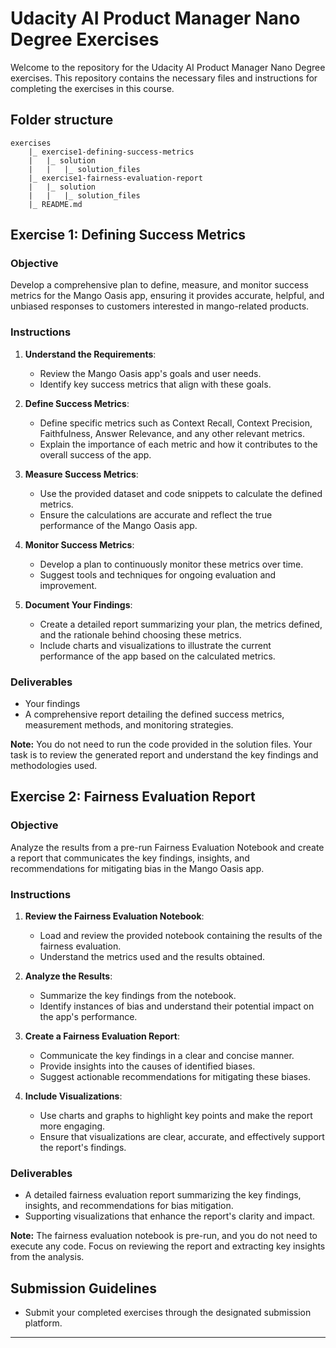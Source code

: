 # Udacity AI Product Manager Nano Degree Exercises

Welcome to the repository for the Udacity AI Product Manager Nano Degree exercises. This repository contains the necessary files and instructions for completing the exercises in this course.

## Folder structure

```
exercises
    |_ exercise1-defining-success-metrics
    |   |_ solution
    |   |   |_ solution_files
    |_ exercise1-fairness-evaluation-report
    |   |_ solution
    |   |   |_ solution_files
    |_ README.md
```

## Exercise 1: Defining Success Metrics

### Objective

Develop a comprehensive plan to define, measure, and monitor success metrics for the Mango Oasis app, ensuring it provides accurate, helpful, and unbiased responses to customers interested in mango-related products.

### Instructions

1. **Understand the Requirements**:
    - Review the Mango Oasis app's goals and user needs.
    - Identify key success metrics that align with these goals.

2. **Define Success Metrics**:
    - Define specific metrics such as Context Recall, Context Precision, Faithfulness, Answer Relevance, and any other relevant metrics.
    - Explain the importance of each metric and how it contributes to the overall success of the app.

3. **Measure Success Metrics**:
    - Use the provided dataset and code snippets to calculate the defined metrics.
    - Ensure the calculations are accurate and reflect the true performance of the Mango Oasis app.

4. **Monitor Success Metrics**:
    - Develop a plan to continuously monitor these metrics over time.
    - Suggest tools and techniques for ongoing evaluation and improvement.

5. **Document Your Findings**:
    - Create a detailed report summarizing your plan, the metrics defined, and the rationale behind choosing these metrics.
    - Include charts and visualizations to illustrate the current performance of the app based on the calculated metrics.

### Deliverables

- Your findings
- A comprehensive report detailing the defined success metrics, measurement methods, and monitoring strategies.
  
**Note:** You do not need to run the code provided in the solution files. Your task is to review the generated report and understand the key findings and methodologies used.


## Exercise 2: Fairness Evaluation Report

### Objective

Analyze the results from a pre-run Fairness Evaluation Notebook and create a report that communicates the key findings, insights, and recommendations for mitigating bias in the Mango Oasis app.

### Instructions

1. **Review the Fairness Evaluation Notebook**:
    - Load and review the provided notebook containing the results of the fairness evaluation.
    - Understand the metrics used and the results obtained.

2. **Analyze the Results**:
    - Summarize the key findings from the notebook.
    - Identify instances of bias and understand their potential impact on the app's performance.

3. **Create a Fairness Evaluation Report**:
    - Communicate the key findings in a clear and concise manner.
    - Provide insights into the causes of identified biases.
    - Suggest actionable recommendations for mitigating these biases.

4. **Include Visualizations**:
    - Use charts and graphs to highlight key points and make the report more engaging.
    - Ensure that visualizations are clear, accurate, and effectively support the report's findings.

### Deliverables

- A detailed fairness evaluation report summarizing the key findings, insights, and recommendations for bias mitigation.
- Supporting visualizations that enhance the report's clarity and impact.

**Note:** The fairness evaluation notebook is pre-run, and you do not need to execute any code. Focus on reviewing the report and extracting key insights from the analysis.

## Submission Guidelines

- Submit your completed exercises through the designated submission platform.

---
